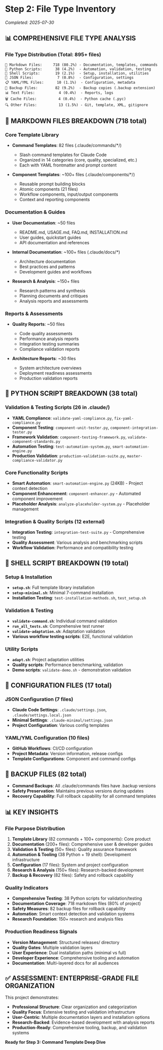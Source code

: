 # Step 2: File Type Inventory
*Completed: 2025-07-30*

## 📊 COMPREHENSIVE FILE TYPE ANALYSIS

### File Type Distribution (Total: 895+ files)
```
📝 Markdown Files:     718 (80.2%) - Documentation, templates, commands
🐍 Python Scripts:      38 (4.2%)  - Automation, validation, testing
🔧 Shell Scripts:       19 (2.1%)  - Setup, installation, utilities
📄 JSON Files:           7 (0.8%)  - Configuration, settings
📋 YAML/YML Files:      10 (1.1%)  - Configuration, metadata
💾 Backup Files:        82 (9.2%)  - Backup copies (.backup extension)
📊 Text Files:           4 (0.4%)  - Reports, logs
🗑️ Cache Files:          4 (0.4%)  - Python cache (.pyc)
🔍 Other Files:          13 (1.5%) - Git, template, XML, gitignore
```

## 📝 MARKDOWN FILES BREAKDOWN (718 total)

### Core Template Library
- **Command Templates**: 82 files (.claude/commands/*/) 
  - Slash command templates for Claude Code
  - Organized in 14 categories (core, quality, specialized, etc.)
  - Each with YAML frontmatter and prompt content

- **Component Templates**: ~100+ files (.claude/components/*/)
  - Reusable prompt building blocks
  - Atomic components (21 files)
  - Workflow components, input/output components
  - Context and reporting components

### Documentation & Guides  
- **User Documentation**: ~50 files
  - README.md, USAGE.md, FAQ.md, INSTALLATION.md
  - User guides, quickstart guides
  - API documentation and references

- **Internal Documentation**: ~100+ files (.claude/docs/*)
  - Architecture documentation
  - Best practices and patterns
  - Development guides and workflows

- **Research & Analysis**: ~150+ files
  - Research patterns and synthesis
  - Planning documents and critiques
  - Analysis reports and assessments

### Reports & Assessments
- **Quality Reports**: ~50 files
  - Code quality assessments
  - Performance analysis reports
  - Integration testing summaries
  - Compliance validation reports

- **Architecture Reports**: ~30 files
  - System architecture overviews
  - Deployment readiness assessments
  - Production validation reports

## 🐍 PYTHON SCRIPT BREAKDOWN (38 total)

### Validation & Testing Scripts (26 in .claude/)
- **YAML Compliance**: `validate-yaml-compliance.py`, `fix-yaml-compliance.py`
- **Component Testing**: `component-unit-tester.py`, `component-integration-tester.py`
- **Framework Validation**: `component-testing-framework.py`, `validate-component-standards.py`
- **Automation Testing**: `test-automation-system.py`, `smart-automation-engine.py`
- **Production Validation**: `production-validation-suite.py`, `master-compliance-validator.py`

### Core Functionality Scripts
- **Smart Automation**: `smart-automation-engine.py` (24KB) - Project context detection
- **Component Enhancement**: `component-enhancer.py` - Automated component improvement
- **Placeholder Analysis**: `analyze-placeholder-system.py` - Placeholder management

### Integration & Quality Scripts (12 external)
- **Integration Testing**: `integration-test-suite.py` - Comprehensive testing
- **Quality Assessment**: Various analysis and benchmarking scripts
- **Workflow Validation**: Performance and compatibility testing

## 🔧 SHELL SCRIPT BREAKDOWN (19 total)

### Setup & Installation
- **`setup.sh`**: Full template library installation
- **`setup-minimal.sh`**: Minimal 7-command installation
- **Installation Testing**: `test-installation-methods.sh`, `test_setup.sh`

### Validation & Testing
- **`validate-command.sh`**: Individual command validation
- **`run_all_tests.sh`**: Comprehensive test runner
- **`validate-adaptation.sh`**: Adaptation validation
- **Various workflow testing scripts**: E2E, functional validation

### Utility Scripts
- **`adapt.sh`**: Project adaptation utilities
- **Quality scripts**: Performance benchmarking, validation
- **Demo scripts**: `validate-demo.sh` - demonstration validation

## 📄 CONFIGURATION FILES (17 total)

### JSON Configuration (7 files)
- **Claude Code Settings**: `.claude/settings.json`, `.claude/settings.local.json`
- **Minimal Settings**: `.claude-minimal/settings.json`
- **Project Configuration**: Various config templates

### YAML/YML Configuration (10 files)
- **GitHub Workflows**: CI/CD configuration
- **Project Metadata**: Version information, release configs
- **Template Configurations**: Component and command configs

## 💾 BACKUP FILES (82 total)
- **Command Backups**: All .claude/commands files have .backup versions
- **Safety Preservation**: Maintains previous versions during updates
- **Recovery Capability**: Full rollback capability for all command templates

## 📊 KEY INSIGHTS

### File Purpose Distribution
1. **Template Library** (82 commands + 100+ components): Core product
2. **Documentation** (200+ files): Comprehensive user & developer guides  
3. **Validation & Testing** (50+ files): Quality assurance framework
4. **Automation & Tooling** (38 Python + 19 shell): Development infrastructure
5. **Configuration** (17 files): System and project configuration
6. **Research & Analysis** (150+ files): Research-backed development
7. **Backup & Recovery** (82 files): Safety and rollback capability

### Quality Indicators
- **Comprehensive Testing**: 38 Python scripts for validation/testing
- **Documentation Coverage**: 718 markdown files (80% of project)
- **Safety Measures**: 82 backup files for rollback capability
- **Automation**: Smart context detection and validation systems
- **Research Foundation**: 150+ research and analysis files

### Production Readiness Signals
- **Version Management**: Structured releases/ directory
- **Quality Gates**: Multiple validation layers
- **User Experience**: Dual installation paths (minimal vs full)
- **Developer Experience**: Comprehensive tooling and automation
- **Documentation**: Multi-layered docs for all audiences

## ✅ ASSESSMENT: ENTERPRISE-GRADE FILE ORGANIZATION

This project demonstrates:
- **Professional Structure**: Clear organization and categorization
- **Quality Focus**: Extensive testing and validation infrastructure  
- **User-Centric**: Multiple documentation layers and installation options
- **Research-Backed**: Evidence-based development with analysis reports
- **Production-Ready**: Comprehensive tooling, backup, and validation systems

**Ready for Step 3: Command Template Deep Dive**